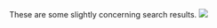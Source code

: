 <!-- slug: 2017/03/29/19 -->
<!-- published: 2017-03-29T04:48:47.234Z -->

These are some slightly concerning search results.
![](https://s3-ap-southeast-2.amazonaws.com/brntn-screenshots/cf7068fd-cc4a-4abb-a0d6-19d9fa10a36c.png)